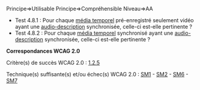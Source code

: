 Principe=>Utilisable
Principe=>Compréhensible
Niveau=>AA

*   Test 4.8.1 : Pour chaque [média temporel](#mdia-temporel-type-son-vido-et-synchronis) pré-enregistré seulement vidéo ayant une [audio-description](#audiodescription-synchronise-media-temporel) synchronisée, celle-ci est-elle pertinente ?
*   Test 4.8.2 : Pour chaque [média temporel](#mdia-temporel-type-son-vido-et-synchronis) synchronisé ayant une [audio-description](#audiodescription-synchronise-media-temporel) synchronisée, celle-ci est-elle pertinente ?

**Correspondances WCAG 2.0**

Critère(s) de succès WCAG 2.0 : [1.2.5](http://www.w3.org/Translations/WCAG20-fr/#media-equiv-audio-desc-only)

Technique(s) suffisante(s) et/ou échec(s) WCAG 2.0 : [SM1](http://www.w3.org/TR/WCAG-TECHS/SM1.html) - [SM2](http://www.w3.org/TR/WCAG-TECHS/SM2.html) - [SM6](http://www.w3.org/TR/WCAG-TECHS/SM6.html) - [SM7](http://www.w3.org/TR/WCAG-TECHS/SM7.html)
